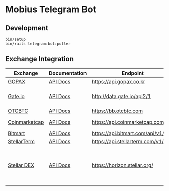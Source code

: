# Mobius Telegram Bot

## Development

```
bin/setup
bin/rails telegram:bot:poller
```

## Exchange Integration

| Exchange | Documentation | Endpoint  | Pairs |
| -------- | ------------- | --------- | ----- |
| [GOPAX](https://gopax.co.kr) | [API Docs](https://gopaxapi.github.io/gopax/) | https://api.gopax.co.kr | MOBI-KRW |
| [Gate.io](https://gate.io) | [API Docs](https://gate.io/api2) | http://data.gate.io/api2/1 | MOBI-USDT, MOBI-BTC, MOBI-ETH
| [OTCBTC](https://otcbtc.com) | [API Docs](https://github.com/otcbtc/otcbtc-exchange-api-doc) | https://bb.otcbtc.com | MOBI-ETH |
| [Coinmarketcap](https://coinmarketcap.com) | [API Docs](https://coinmarketcap.com/api/) | https://api.coinmarketcap.com/v1/ | MOBI-USD, MOBI-XLM |
| [Bitmart](https://www.bitmart.com) | [API Docs](https://github.com/bitmartexchange/bitmart-official-api-docs) | https://api.bitmart.com/api/v1/ | MOBI-ETH | 
| [StellarTerm](https://stellarterm.com) | [API Docs](https://github.com/stellarterm/stellarterm/tree/master/api) | https://api.stellarterm.com/v1/ | MOBI-XLM |
| [Stellar DEX](https://www.stellar.org/developers/guides/concepts/exchange.html) | [API Docs](https://www.stellar.org/developers/horizon/reference/endpoints/orderbook-details.html) | https://horizon.stellar.org/ | MOBI/XLM-native, MOBI/BTC-stronghold.co, MOBI/ETH-stronghold.co
